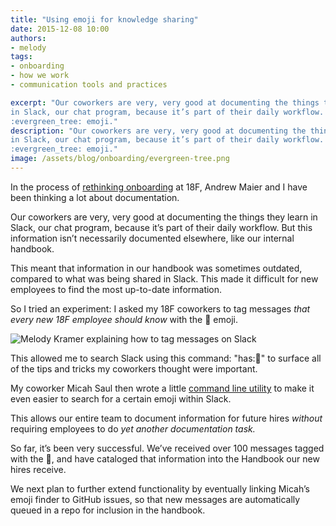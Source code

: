 ```yaml
---
title: "Using emoji for knowledge sharing"
date: 2015-12-08 10:00
authors:
- melody
tags:
- onboarding
- how we work
- communication tools and practices

excerpt: "Our coworkers are very, very good at documenting the things they learn
in Slack, our chat program, because it’s part of their daily workflow. So I tried an experiment: I asked my 18F coworkers to tag messages that every new 18F employee should know with the
:evergreen_tree: emoji."
description: "Our coworkers are very, very good at documenting the things they learn
in Slack, our chat program, because it’s part of their daily workflow. So I tried an experiment: I asked my 18F coworkers to tag messages that every new 18F employee should know with the
:evergreen_tree: emoji."
image: /assets/blog/onboarding/evergreen-tree.png
---
```


In the process of [rethinking
onboarding](https://18f.gsa.gov/2015/12/01/how-we-dramatically-improved-18fs-onboarding-process-in-3-months/) at 18F, Andrew Maier and
I have been thinking a lot about documentation.

Our coworkers are very, very good at documenting the things they learn
in Slack, our chat program, because it’s part of their daily workflow.
But this information isn’t necessarily documented elsewhere, like our
internal handbook.

This meant that information in our handbook was sometimes outdated,
compared to what was being shared in Slack. This made it difficult for
new employees to find the most up-to-date information.

So I tried an experiment: I asked my 18F coworkers to tag
messages *that every new 18F employee should know* with the
:evergreen_tree: emoji.

![Melody Kramer explaining how to tag messages on Slack]({{site.baseurl}}/assets/blog/onboarding/evergreen-tree.png)

This allowed me to search Slack using this command:
"has::evergreen_tree:" to surface all of the tips and tricks my
coworkers thought were important.

My coworker Micah Saul then wrote a little [command line
utility](https://github.com/18F/emoji_search) to make it even easier to search for a
certain emoji within Slack.

This allows our entire team to document information for future hires
_without_ requiring employees to do _yet another documentation
task._

So far, it’s been very successful. We’ve received over 100 messages
tagged with the :evergreen_tree:, and have cataloged that information
into the Handbook our new hires receive.

We next plan to further extend functionality by eventually linking
Micah’s emoji finder to GitHub issues, so that new messages are
automatically queued in a repo for inclusion in the handbook.
